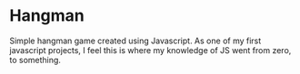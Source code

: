 # Hangman
Simple hangman game created using Javascript. As one of my first javascript projects, I feel this is where my knowledge of JS went from zero, to something.
